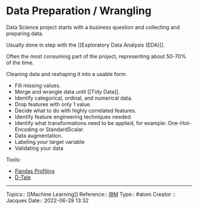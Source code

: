 # Data Preparation / Wrangling

Data Science project starts with a business question and collecting and preparing data.

Usually done in step with the [[Exploratory Data Analysis (EDA)]]. 

Often the most consuming part of the project, representing about 50-70% of the time.

Cleaning data and reshaping it into a usable form.
* Fill missing values.
* Merge and wrangle data until [[Tidy Data]].
* Identify categorical, ordinal, and numerical data.
* Drop features with only 1 value.
* Decide what to do with highly correlated features.
* Identify feature engineering techniques needed.
* Identify what transformations need to be applied, for example: One-Hot-Encoding or StandardScalar.
* Data augmentation.
* Labeling your target variable
* Validating your data

Tools:
* [Pandas Profiling](https://pandas-profiling.ydata.ai/docs/master/index.html)
* [D-Tale](https://github.com/man-group/dtale)
---
Topics:: [[Machine Learning]]
Reference:: [IBM](https://public.dhe.ibm.com/software/data/sw-library/analytics/data-science-lifecycle/)
Type:: #atom
Creator :: Jacques
Date:: 2022-06-28 13:32